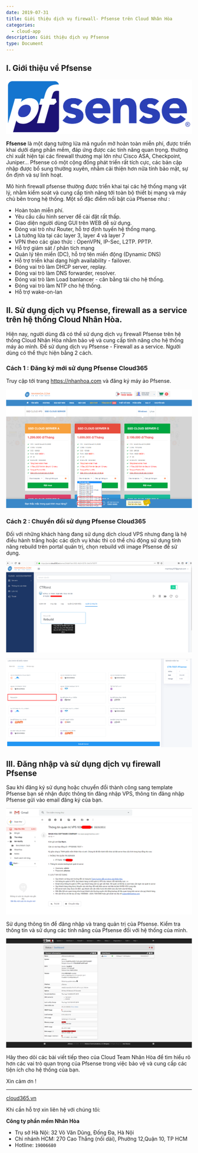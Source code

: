 ```yaml
---
date: 2019-07-31
title: Giới thiệu dịch vụ firewall- Pfsense trên Cloud Nhân Hòa
categories:
  - cloud-app
description: Giới thiệu dịch vụ Pfsense
type: Document
---
```


## I. Giới thiệu về Pfsense

![](/images/img-pfsense/pfsense-05.png)

**Ffsense** là một dạng tường lửa mã nguồn mở hoàn toàn miễn phí, được triển khai dưới dạng phần mềm, đáp ứng được các tính năng quan trọng. thường chỉ xuất hiện tại các firewall thương mại lớn như Cisco ASA, Checkpoint, Juniper... Pfsense có một cộng đồng phát triển rất tích cực, các bản cập nhập được bổ sung thường xuyên, nhằm cải thiện hơn nữa tính bảo mật, sự ổn định và sự linh hoạt. 

Mô hình firewall pfsense thường được triển khai tại các hệ thống mạng vật lý, nhằm kiểm soát và cung cấp tính năng tới toàn bộ thiết bị mạng và máy chủ bên trong hệ thống. Một số đặc điểm nổi bật của Pfsense như : 
 - Hoàn toàn miễn phí.
 - Yêu cầu cấu hình server để cài đặt rất thấp. 
 - Giao diện người dùng GUI trên WEB dễ sử dụng.
 - Đóng vai trò như Router, hỗ trợ định tuyến hệ thống mạng.
 - Là tưởng lửa tại các layer 3, layer 4 và layer 7
 - VPN theo các giao thức : OpenVPN, IP-Sec, L2TP. PPTP.
 - Hỗ trợ giám sát / phân tích mạng
 - Quản lý tên miền (DC), hỗ trợ tên miền động (Dynamic DNS)
 - Hỗ trợ triển khai dạng high availability - failover.
 - Đóng vai trò làm DHCP server, replay.
 - Đóng vai trò làm DNS forwarder, resolver.
 - Đóng vai trò làm Load banlancer - cân bằng tải cho hệ thống.
 - Đóng vai trò làm NTP cho hệ thống.
 - Hỗ trợ wake-on-lan

## II. Sử dụng dịch vụ Pfsense, firewall as a service trên hệ thống Cloud Nhân Hòa. 

Hiện nay, người dùng đã có thể sử dụng dịch vụ firewall Pfsense trên hệ thống Cloud Nhân Hòa nhằm bảo vệ và cung cấp tính năng cho hệ thống máy ảo mình. Để sử dụng dịch vụ Pfsense - Firewall as a service. Người dùng có thể thực hiện bằng 2 cách.

### Cách 1 : Đăng ký mới sử dụng Pfsense Cloud365 

Truy cập tới trang https://nhanhoa.com và đăng ký máy ảo Pfsense. 

![](/images/img-pfsense/pfsense-00.png)

### Cách 2 : Chuyển đổi sử dụng Pfsense Cloud365 

Đối với những khách hàng đang sử dụng dịch cloud VPS nhưng đang là hệ điều hành trắng hoặc các dịch vụ khác thì có thể chủ động sử dụng tính năng rebuild trên portal quản trị, chọn rebuild với image Pfsense để sử dụng.

![](/images/img-pfsense/pfsense-01.png)

![](/images/img-pfsense/pfsense-04.png)


## III. Đăng nhập và sử dụng dịch vụ firewall Pfsense

Sau khi đăng ký sử dụng hoặc chuyển đổi thành công sang template Pfsense bạn sẽ nhận được thông tin đăng nhập VPS, thông tin đăng nhập Pfsense gửi vào email đăng ký của bạn.

![](/images/img-pfsense/pfsense-02.png)

Sử dụng thông tin để đăng nhập và trang quản trị của Pfsense. Kiểm tra thông tin và sử dụng các tính năng của Pfsense đối với hệ thống của mình.

![](/images/img-pfsense/pfsense-03.png)

Hãy theo dõi các bài viết tiếp theo của Cloud Team Nhân Hòa để tìm hiểu rõ hơn các vai trò quan trọng của Pfsense trong việc bảo vệ và cung cấp các tiện ích cho hệ thống của bạn.  

Xin cảm ơn !

---
<a href="https://cloud365.vn/" target="_blank">cloud365.vn</a>

Khi cần hỗ trợ xin liên hệ với chúng tôi:

**Công ty phần mềm Nhân Hòa**
- Trụ sở Hà Nội: 32 Võ Văn Dũng, Đống Đa, Hà Nội
- Chi nhánh HCM: 270 Cao Thắng (nối dài), Phường 12,Quận 10, TP HCM
- Hotline: `19006680`